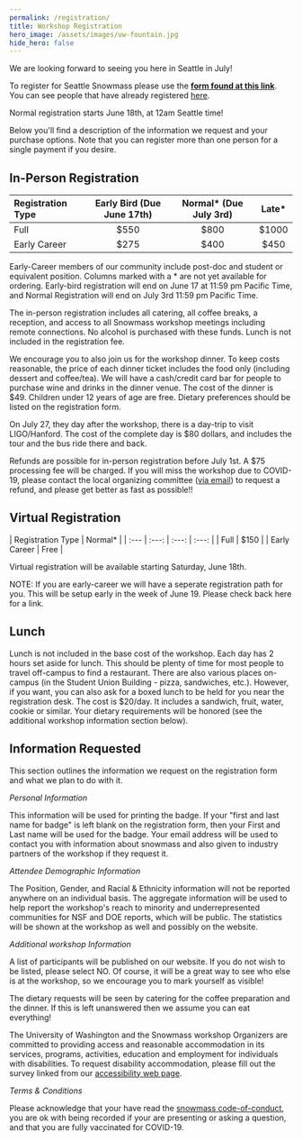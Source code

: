 ```yaml
---
permalink: /registration/
title: Workshop Registration
hero_image: /assets/images/uw-fountain.jpg
hide_hero: false
---
```


We are looking forward to seeing you here in Seattle in July!

To register for Seattle Snowmass please use the **[form found at this link](https://cvent.me/vz43ry)**. You can see people that have already registered [here](/participantList/).

Normal registration starts June 18th, at 12am Seattle time!

Below you'll find a description of the information we request and your purchase options. Note that you can register more than one person for a single payment if you desire.

## In-Person Registration

| Registration Type | Early Bird (Due June 17th) | Normal* (Due July 3rd) | Late* |
| :--- | :---: | :---: | :---: |
| Full | $550 | $800 | $1000 |
| Early Career | $275 | $400 | $450 |

Early-Career members of our community include post-doc and student or equivalent position. Columns marked with a * are not yet available for ordering. Early-bird registration will end on June 17 at 11:59 pm Pacific Time, and Normal Registration will end on July 3rd 11:59 pm Pacific Time.

The in-person registration includes all catering, all coffee breaks, a reception, and access to all Snowmass workshop meetings including remote connections. No alcohol is purchased with these funds. Lunch is not included in the registration fee.

We encourage you to also join us for the workshop dinner. To keep costs reasonable, the price of each dinner ticket includes the food only (including dessert and coffee/tea). We will have a cash/credit card bar for people to purchase wine and drinks in the dinner venue. The cost of the dinner is $49. Children under 12 years of age are free. Dietary preferences should be listed on the registration form.

On July 27, they day after the workshop, there is a day-trip to visit LIGO/Hanford. The cost of the complete day is $80 dollars, and includes the tour and the bus ride there and back.

Refunds are possible for in-person registration before July 1st. A $75 processing fee will be charged. If you will miss the workshop due to COVID-19, please contact the local organizing committee ([via email](mailto:snowmass-loc2022@uw.edu)) to request a refund, and please get better as fast as possible!!

## Virtual Registration

| Registration Type | Normal* |
| :--- | :---: | :---: | :---: |
| Full | $150 |
| Early Career | Free |

Virtual registration will be available starting Saturday, June 18th.

NOTE: If you are early-career we will have a seperate registration path for you. This will be setup early in the week of June 19. Please check back here for a link.

## Lunch

Lunch is not included in the base cost of the workshop. Each day has 2 hours set aside for lunch. This should be plenty of time for most people to travel off-campus to find a restaurant. There are also various places on-campus (in the Student Union Building - pizza, sandwiches, etc.). However, if you want, you can also ask for a boxed lunch to be held for you near the registration desk. The cost is $20/day. It includes a sandwich, fruit, water, cookie or similar. Your dietary requirements will be honored (see the additional workshop information section below).

## Information Requested

This section outlines the information we request on the registration form and what we plan to do with it.

_Personal Information_

This information will be used for printing the badge. If your "first and last name for badge" is left blank on the registration form, then your First and Last name will be used for the badge. Your email address will be used to contact you with information about snowmass and also given to industry partners of the workshop if they request it.

_Attendee Demographic Information_

The Position, Gender, and Racial & Ethnicity information will not be reported anywhere on an individual basis. The aggregate information will be used to help report the workshop's reach to minority and underrepresented communities for NSF and DOE reports, which will be public. The statistics will be shown at the workshop as well and possibly on the website.

_Additional workshop Information_

A list of participants will be published on our website. If you do not wish to be listed, please select NO. Of course, it will be a great way to see who else is at the workshop, so we encourage you to mark yourself as visible!

The dietary requests will be seen by catering for the coffee preparation and the dinner. If this is left unanswered then we assume you can eat everything!

The University of Washington and the Snowmass workshop Organizers are committed to providing access and reasonable accommodation in its services, programs, activities, education and employment for individuals with disabilities. To request disability accommodation, please fill out the survey linked from our [accessibility web page](http://seattlesnowmass2021.net/accessibility/).

_Terms & Conditions_

Please acknowledge that your have read the [snowmass code-of-conduct](http://seattlesnowmass2021.net/codeofconduct/), you are ok with being recorded if your are presenting or asking a question, and that you are fully vaccinated for COVID-19.

